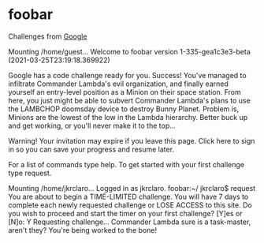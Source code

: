 # foobar

Challenges from [Google](https://foobar.withgoogle.com)

Mounting /home/guest...
Welcome to foobar version 1-335-gea1c3e3-beta (2021-03-25T23:19:18.369922)

Google has a code challenge ready for you.
Success! You've managed to infiltrate Commander Lambda's evil organization, and finally earned yourself an entry-level position as a Minion on their space station. From here, you just might be able to subvert Commander Lambda's plans to use the LAMBCHOP doomsday device to destroy Bunny Planet. Problem is, Minions are the lowest of the low in the Lambda hierarchy. Better buck up and get working, or you'll never make it to the top...

Warning! Your invitation may expire if you leave this page. Click here to sign in so you can save your progress and resume later.

For a list of commands type help. To get started with your first challenge type request.

Mounting /home/jkrclaro...
Logged in as jkrclaro.
foobar:~/ jkrclaro$ request
You are about to begin a TIME-LIMITED challenge. You will have 7 days to complete each newly requested challenge or LOSE ACCESS to this site.
Do you wish to proceed and start the timer on your first challenge?
[Y]es or [N]o: Y
Requesting challenge...
Commander Lambda sure is a task-master, aren't they? You're being worked to the bone!